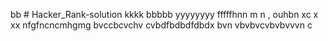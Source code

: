 bb # Hacker_Rank-solution
kkkk
bbbbb
yyyyyyyy
fffffhnn
m n ,
ouhbn 
xc x  xx
nfgfncncmhgmg
bvccbcvchv
cvbdfbdbdfdbdx
bvn vbvbvcvbvbvvvn
c
